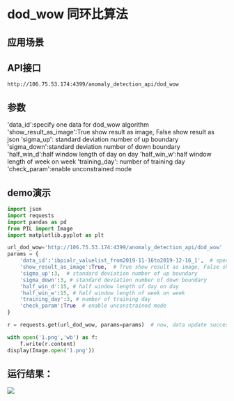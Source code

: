 # dod_wow 同环比算法

## 应用场景


## API接口

```
http://106.75.53.174:4399/anomaly_detection_api/dod_wow
```

## 参数
'data_id':specify one data for dod_wow algorithm
'show_result_as_image':True show result as image, False show result as json
'sigma_up': standard deviation number of up boundary
'sigma_down':standard deviation number of down boundary
'half_win_d':half window length of day on day
'half_win_w':half window length of week on week
'training_day': number of training day
'check_param':enable unconstrained mode

## demo演示

```python
import json
import requests
import pandas as pd
from PIL import Image
import matplotlib.pyplot as plt

url_dod_wow='http://106.75.53.174:4399/anomaly_detection_api/dod_wow'
params = {
    'data_id':'ibpialr_valuelist_from2019-11-16to2019-12-16_1',  # specify one data for dod_wow algorithm
    'show_result_as_image':True,  # True show result as image, False show result as json
    'sigma_up':3,  # standard deviation number of up boundary
    'sigma_down':3, # standard deviation number of down boundary
    'half_win_d':15, # half window length of day on day
    'half_win_w':15, # half window length of week on week
    'training_day':3, # number of training day
    'check_param':True  # enable unconstrained mode
}

r = requests.get(url_dod_wow, params=params)  # now, data update success

with open('1.png','wb') as f:
    f.write(r.content)
display(Image.open('1.png'))
```

## 运行结果：
![](/images/dod_wow_demo.png)

